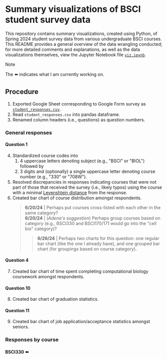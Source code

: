 # Summary visualizations of BSCI student survey data
This repository contains summary visualizations, created using Python, of Spring 2024 student survey data from various undergraduate BSCI courses. This README provides a general overview of the data wrangling conducted; for more detailed comments and explanations, as well as the data visualizations themselves, view the Jupyter Notebook file [`viz.ipynb`](./viz.ipynb).

> [!NOTE]
> The :arrow_left: indicates what I am currently working on.

## Procedure
1. Exported Google Sheet corresponding to Google Form survey as [`student_responses.csv`](./student_responses.csv).
2. Read `student_responses.csv` into pandas dataframe.
3. Renamed column headers (i.e., questions) as question numbers.

### General responses
#### Question 1
4. Standardized course codes into
   1. 4 uppercase letters denoting subject (e.g., "BSCI" or "BIOL") followed by
   2. 3 digits and (optionally) a single uppercase letter denoting course number (e.g., "330" or "708W").
5. Resolved discrepancies in responses indicating courses that were not part of those that received the survey (i.e., likely typos) using the course with a minimal [Levenshtein distance](https://en.wikipedia.org/wiki/Levenshtein_distance) from the response.
6. Created bar chart of course distribution amongst respondents.
   > **6/20/24** | Perhaps put courses cross-listed with each other in the same category?  
   > **6/20/24** | (_Adena's suggestion_) Perhaps group courses based on category (e.g., BSCI330 and BSCI170/171 would go into the "cell bio" category)?
   >> **6/26/24** | Perhaps two charts for this question: one regular bar chart (like the one I already have), and one grouped bar chart (for groupings based on course category).

#### Question 4
7. Created bar chart of time spent completing computational biology coursework amongst respondents.

#### Question 10
8. Created bar chart of graduation statistics.

#### Question 11
9. Created bar chart of job application/acceptance statistics amongst seniors.

### Responses by course
#### BSCI330 :arrow_left:
